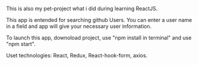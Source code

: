 This is also my pet-project what i did during learning ReactJS. 

This app is entended for searching github Users. You can enter a user name in a field and app will give your necessary user information.

To launch this app, downoload project, use "npm install in terminal" and use "npm start".

Uset technologies: 
React,
Redux,
React-hook-form,
axios.
